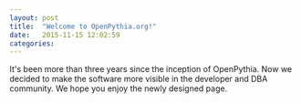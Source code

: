 ```yaml
---
layout: post
title:  "Welcome to OpenPythia.org!"
date:   2015-11-15 12:02:59
categories:
---
```

It's been more than three years since the inception of OpenPythia. Now we decided to make the software more visible in the developer and DBA community. We hope you enjoy the newly designed page.
